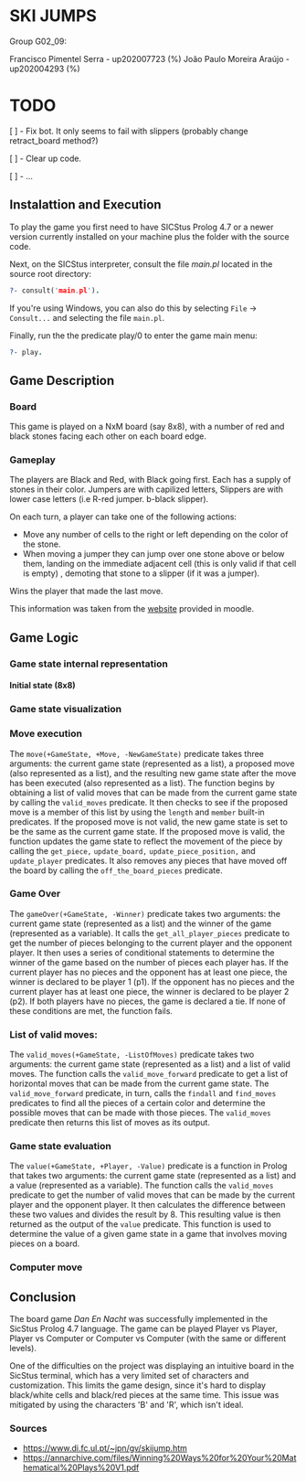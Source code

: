 # SKI JUMPS
Group G02_09:

Francisco Pimentel Serra - up202007723 (%)
João Paulo Moreira Araújo - up202004293 (%)


# TODO

[ ] - Fix bot. It only seems to fail with slippers (probably change retract_board method?)

[ ] - Clear up code.

[ ] - ...


## Instalattion and Execution

To play the game you first need to have SICStus Prolog 4.7 or a newer version currently installed on your machine plus the folder with the source code. 

Next, on the SICStus interpreter, consult the file *main.pl* located in the source root directory:

```prolog
?- consult('main.pl').
```

If you're using Windows, you can also do this by selecting `File` -> `Consult...` and selecting the file `main.pl`.
    
Finally, run the the predicate play/0 to enter the game main menu: 
```prolog
?- play.
```
## Game Description
### Board

This game is played on a NxM board (say 8x8), with a number of red and black stones facing each other on each board edge.

### Gameplay
The players are Black and Red, with Black going first. Each has a supply of stones in their color.
Jumpers are with capilized letters, Slippers are with lower case letters (i.e R-red jumper. b-black slipper).

On each turn, a player can take one of the following actions:

- Move any number of cells to the right or left depending on the color of the stone.
- When moving a jumper they can jump over one stone above or below them, landing on the immediate adjacent cell (this is only valid if that cell is empty) , demoting that stone to a slipper (if it was a jumper).

Wins the player that made the last move.

This information was taken from the [website](https://www.di.fc.ul.pt/~jpn/gv/skijump.htm) provided in moodle.
## Game Logic
### Game state internal representation



#### Initial state (8x8)



### Game state visualization



### Move execution

The `move(+GameState, +Move, -NewGameState)` predicate takes three arguments: the current game state (represented as a list), a proposed move (also represented as a list), and the resulting new game state after the move has been executed (also represented as a list). 
The function begins by obtaining a list of valid moves that can be made from the current game state by calling the `valid_moves` predicate. It then checks to see if the proposed move is a member of this list by using the `length` and `member` built-in predicates. 
If the proposed move is not valid, the new game state is set to be the same as the current game state. If the proposed move is valid, the function updates the game state to reflect the movement of the piece by calling the `get_piece,` `update_board,` `update_piece_position,` and `update_player` predicates. 
It also removes any pieces that have moved off the board by calling the `off_the_board_pieces` predicate.
### Game Over

The `gameOver(+GameState, -Winner)` predicate takes two arguments: the current game state (represented as a list) and the winner of the game (represented as a variable). 
It calls the `get_all_player_pieces` predicate to get the number of pieces belonging to the current player and the opponent player. It then uses a series of conditional statements to determine the winner of the game based on the number of pieces each player has. If the current player has no pieces and the opponent has at least one piece, the winner is declared to be player 1 (p1). 
If the opponent has no pieces and the current player has at least one piece, the winner is declared to be player 2 (p2). If both players have no pieces, the game is declared a tie. If none of these conditions are met, the function fails.

### List of valid moves:

The `valid_moves(+GameState, -ListOfMoves)` predicate takes two arguments: the current game state (represented as a list) and a list of valid moves. The function calls the `valid_move_forward` predicate to get a list of horizontal moves that can be made from the current game state. 
The `valid_move_forward` predicate, in turn, calls the `findall` and `find_moves` predicates to find all the pieces of a certain color and determine the possible moves that can be made with those pieces. The `valid_moves` predicate then returns this list of moves as its output. 

### Game state evaluation

The `value(+GameState, +Player, -Value)` predicate is a function in Prolog that takes two arguments: the current game state (represented as a list) and a value (represented as a variable). The function calls the `valid_moves` predicate to get the number of valid moves that can be made by the current player and the opponent player. It then calculates the difference between these two values and divides the result by 8. This resulting value is then returned as the output of the `value` predicate. This function is used to determine the value of a given game state in a game that involves moving pieces on a board.

### Computer move



## Conclusion

The board game *Dan En Nacht* was successfully implemented in the SicStus Prolog 4.7 language. The game can be played Player vs Player, Player vs Computer or Computer vs Computer (with the same or different levels).

One of the difficulties on the project was displaying an intuitive board in the SicStus terminal, which has a very limited set of characters and customization. This limits the game design, since it's hard to display black/white cells and black/red pieces at the same time. This issue was mitigated by using the characters 'B' and 'R', which isn't ideal.

### Sources
- https://www.di.fc.ul.pt/~jpn/gv/skijump.htm
- https://annarchive.com/files/Winning%20Ways%20for%20Your%20Mathematical%20Plays%20V1.pdf
